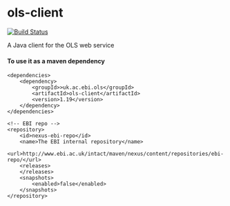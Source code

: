 ols-client
======================
[![Build Status](https://travis-ci.org/PRIDE-Utilities/ols-client.svg?branch=master)](https://travis-ci.org/PRIDE-Utilities/ols-client)

A Java client for the OLS web service

#### To use it as a maven dependency  

    <dependencies>
        <dependency>
            <groupId>>uk.ac.ebi.ols</groupId>
            <artifactId>ols-client</artifactId>
            <version>1.19</version>
        </dependency>
    </dependencies>
    
    <!-- EBI repo -->
    <repository>
        <id>nexus-ebi-repo</id>
        <name>The EBI internal repository</name>
        <url>http://www.ebi.ac.uk/intact/maven/nexus/content/repositories/ebi-repo/</url>
        <releases>
        </releases>
        <snapshots>
            <enabled>false</enabled>
        </snapshots>
    </repository>

    
